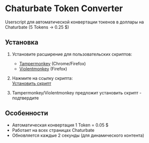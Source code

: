 # Chaturbate Token Converter

Userscript для автоматической конвертации токенов в доллары на Chaturbate (5 Tokens → 0.25 $)

## Установка
1. Установите расширение для пользовательских скриптов:
   - [Tampermonkey](https://www.tampermonkey.net/) (Chrome/Firefox)
   - [Violentmonkey](https://violentmonkey.github.io/) (Firefox)

2. Нажмите на ссылку скрипта:  
   [Установить скрипт](https://github.com/ВАШ_ЛОГИН/chaturbate-token-converter/raw/main/chaturbate-token-converter.user.js)

3. Tampermonkey/Violentmonkey предложит установить скрипт - подтвердите

## Особенности
- Автоматическая конвертация 1 Token = 0.05 $
- Работает на всех страницах Chaturbate
- Обновляется каждые 2 секунды (для динамического контента)
